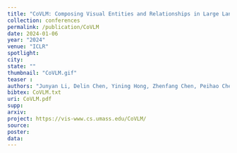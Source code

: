 ```yaml
---
title: "CoVLM: Composing Visual Entities and Relationships in Large Language Models Via Communicative Decoding"
collection: conferences
permalink: /publication/CoVLM
date: 2024-01-06
year: "2024"
venue: "ICLR"
spotlight:
city: 
state: ""
thumbnail: "CoVLM.gif"
teaser : 
authors: "Junyan Li, Delin Chen, Yining Hong, Zhenfang Chen, Peihao Chen, Yikang Shen, Chuang Gan"
bibtex: CoVLM.txt
uri: CoVLM.pdf
supp:
arxiv: 
project: https://vis-www.cs.umass.edu/CoVLM/
source:
poster: 
data:
---
```

